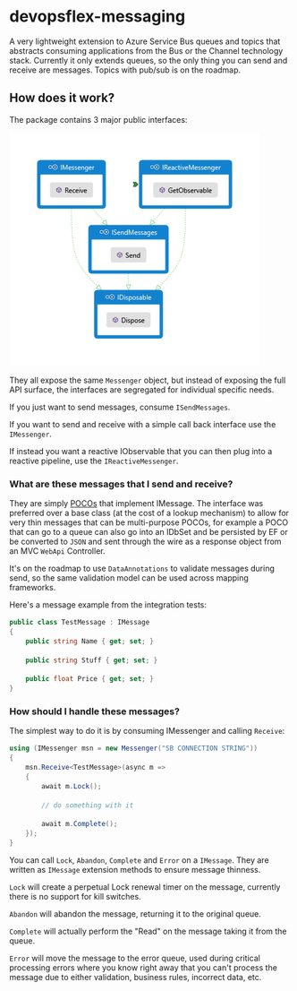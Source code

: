 # devopsflex-messaging

A very lightweight extension to Azure Service Bus queues and topics that abstracts consuming applications
from the Bus or the Channel technology stack.
Currently it only extends queues, so the only thing you can send and receive are messages.
Topics with pub/sub is on the roadmap.

## How does it work?

The package contains 3 major public interfaces:

![Messenger Interfaces](docs/messenger_interfaces.png)

They all expose the same `Messenger` object, but instead of exposing the full API surface, the interfaces
are segregated for individual specific needs.

If you just want to send messages, consume `ISendMessages`.

If you want to send and receive with a simple call back interface use the `IMessenger`.

If instead you want a reactive IObservable that you can then plug into a reactive pipeline, use the `IReactiveMessenger`.

### What are these messages that I send and receive?

They are simply [POCOs](https://en.wikipedia.org/wiki/Plain_Old_CLR_Object) that implement IMessage.
The interface was preferred over a base class (at the cost of a lookup mechanism) to allow for
very thin messages that can be multi-purpose POCOs, for example a POCO that can go to a queue
can also go into an IDbSet and be persisted by EF or be converted to `JSON` and sent through the wire as a
response object from an MVC `WebApi` Controller.

It's on the roadmap to use `DataAnnotations` to validate messages during send, so the same validation
model can be used across mapping frameworks.

Here's a message example from the integration tests:
```c#
public class TestMessage : IMessage
{
    public string Name { get; set; }

    public string Stuff { get; set; }

    public float Price { get; set; }
}
```

### How should I handle these messages?

The simplest way to do it is by consuming IMessenger and calling `Receive`:
```c#
using (IMessenger msn = new Messenger("SB CONNECTION STRING"))
{
    msn.Receive<TestMessage>(async m =>
    {
        await m.Lock();

        // do something with it

        await m.Complete();
    });
}
```

You can call `Lock`, `Abandon`, `Complete` and `Error` on a `IMessage`. They are written as `IMessage`
extension methods to ensure message thinness.

`Lock` will create a perpetual Lock renewal timer on the message, currently there is no support for kill switches.

`Abandon` will abandon the message, returning it to the original queue.

`Complete` will actually perform the "Read" on the message taking it from the queue.

`Error` will move the message to the error queue, used during critical processing errors where you know right
away that you can't process the message due to either validation, business rules, incorrect data, etc.
